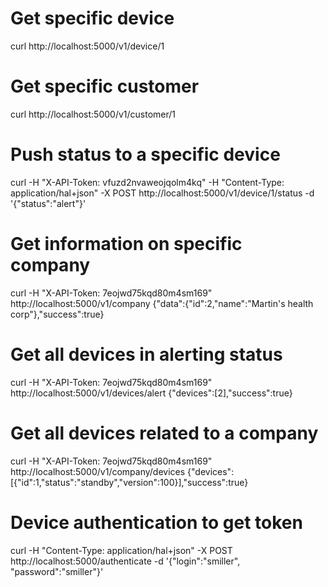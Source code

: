 
# Get specific device
curl http://localhost:5000/v1/device/1


# Get specific customer
curl http://localhost:5000/v1/customer/1


# Push status to a specific device
curl -H "X-API-Token: vfuzd2nvaweojqolm4kq" -H "Content-Type: application/hal+json"  -X POST http://localhost:5000/v1/device/1/status -d '{"status":"alert"}'

# Get information on specific company
curl -H "X-API-Token: 7eojwd75kqd80m4sm169" http://localhost:5000/v1/company
{"data":{"id":2,"name":"Martin's health corp"},"success":true}


# Get all devices in alerting status
curl -H "X-API-Token: 7eojwd75kqd80m4sm169" http://localhost:5000/v1/devices/alert
{"devices":[2],"success":true}

# Get all devices related to a company
curl -H "X-API-Token: 7eojwd75kqd80m4sm169" http://localhost:5000/v1/company/devices
{"devices":[{"id":1,"status":"standby","version":100}],"success":true}


# Device authentication to get token
curl -H "Content-Type: application/hal+json"  -X POST http://localhost:5000/authenticate -d '{"login":"smiller", "password":"smiller"}'
